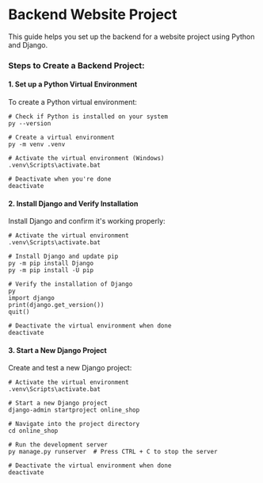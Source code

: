 # Backend Website Project

This guide helps you set up the backend for 
a website project using Python and Django.

### Steps to Create a Backend Project:

#### 1. Set up a Python Virtual Environment
To create a Python virtual environment:
```aiignore
# Check if Python is installed on your system
py --version

# Create a virtual environment
py -m venv .venv

# Activate the virtual environment (Windows)
.venv\Scripts\activate.bat

# Deactivate when you're done
deactivate
```
#### 2. Install Django and Verify Installation
Install Django and confirm it's working properly:
```aiignore
# Activate the virtual environment
.venv\Scripts\activate.bat

# Install Django and update pip
py -m pip install Django
py -m pip install -U pip

# Verify the installation of Django
py
import django
print(django.get_version())
quit()

# Deactivate the virtual environment when done
deactivate
```
#### 3. Start a New Django Project
Create and test a new Django project:
```aiignore
# Activate the virtual environment
.venv\Scripts\activate.bat

# Start a new Django project
django-admin startproject online_shop

# Navigate into the project directory
cd online_shop

# Run the development server
py manage.py runserver  # Press CTRL + C to stop the server

# Deactivate the virtual environment when done
deactivate
```